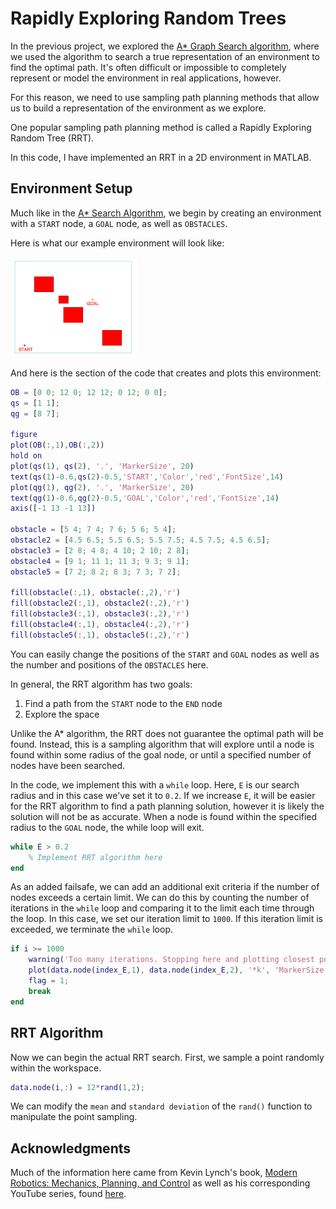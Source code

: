 # Rapidly Exploring Random Trees

In the previous project, we explored the [A* Graph Search algorithm](https://github.com/jschultz299/Path-Planning/tree/main/A-Star), where we used the algorithm to search a true representation of an environment to find the optimal path. It's often difficult or impossible to completely represent or model the environment in real applications, however.

For this reason, we need to use sampling path planning methods that allow us to build a representation of the environment as we explore.

One popular sampling path planning method is called a Rapidly Exploring Random Tree (RRT). 

In this code, I have implemented an RRT in a 2D environment in MATLAB. 

## Environment Setup

Much like in the [A* Search Algorithm](https://github.com/jschultz299/Path-Planning/tree/main/A-Star), we begin by creating an environment with a ```START``` node, a ```GOAL``` node, as well as ```OBSTACLES```.

Here is what our example environment will look like:

<img src="https://github.com/jschultz299/Path-Planning/blob/main/Rapidly-Exploring-Random-Trees/img/rrt-ex1-setup.png" width=40%>

And here is the section of the code that creates and plots this environment:

```matlab
OB = [0 0; 12 0; 12 12; 0 12; 0 0];
qs = [1 1];
qg = [8 7];

figure
plot(OB(:,1),OB(:,2))
hold on
plot(qs(1), qs(2), '.', 'MarkerSize', 20)
text(qs(1)-0.6,qs(2)-0.5,'START','Color','red','FontSize',14)
plot(qg(1), qg(2), '.', 'MarkerSize', 20)
text(qg(1)-0.6,qg(2)-0.5,'GOAL','Color','red','FontSize',14)
axis([-1 13 -1 13])

obstacle = [5 4; 7 4; 7 6; 5 6; 5 4];
obstacle2 = [4.5 6.5; 5.5 6.5; 5.5 7.5; 4.5 7.5; 4.5 6.5];
obstacle3 = [2 8; 4 8; 4 10; 2 10; 2 8];
obstacle4 = [9 1; 11 1; 11 3; 9 3; 9 1];
obstacle5 = [7 2; 8 2; 8 3; 7 3; 7 2];

fill(obstacle(:,1), obstacle(:,2),'r')
fill(obstacle2(:,1), obstacle2(:,2),'r')
fill(obstacle3(:,1), obstacle3(:,2),'r')
fill(obstacle4(:,1), obstacle4(:,2),'r')
fill(obstacle5(:,1), obstacle5(:,2),'r')
```
You can easily change the positions of the ```START``` and ```GOAL``` nodes as well as the number and positions of the ```OBSTACLES``` here.

In general, the RRT algorithm has two goals:
1. Find a path from the ```START``` node to the ```END``` node
2. Explore the space

Unlike the A* algorithm, the RRT does not guarantee the optimal path will be found. Instead, this is a sampling algorithm that will explore until a node is found within some radius of the goal node, or until a specified number of nodes have been searched.

In the code, we implement this with a ```while``` loop. Here, ```E``` is our search radius and in this case we've set it to ```0.2```. If we increase ```E```, it will be easier for the RRT algorithm to find a path planning solution, however it is likely the solution will not be as accurate. When a node is found within the specified radius to the ```GOAL``` node, the while loop will exit.

```matlab
while E > 0.2
    % Implement RRT algorithm here
end
```

As an added failsafe, we can add an additional exit criteria if the number of nodes exceeds a certain limit. We can do this by counting the number of iterations in the ```while``` loop and comparing it to the limit each time through the loop. In this case, we set our iteration limit to ```1000```. If this iteration limit is exceeded, we terminate the ```while``` loop.

```matlab
if i >= 1000
    warning('Too many iterations. Stopping here and plotting closest point.')
    plot(data.node(index_E,1), data.node(index_E,2), '*k', 'MarkerSize', 8)
    flag = 1;
    break
end
```

## RRT Algorithm

Now we can begin the actual RRT search. First, we sample a point randomly within the workspace.

```matlab
data.node(i,:) = 12*rand(1,2);
```
We can modify the ```mean``` and ```standard deviation``` of the ```rand()``` function to manipulate the point sampling.



## Acknowledgments
Much of the information here came from Kevin Lynch's book, [Modern Robotics: Mechanics, Planning, and Control](http://hades.mech.northwestern.edu/images/7/7f/MR.pdf) as well as his corresponding YouTube series, found [here](https://www.youtube.com/playlist?list=PLggLP4f-rq02vX0OQQ5vrCxbJrzamYDfx).
